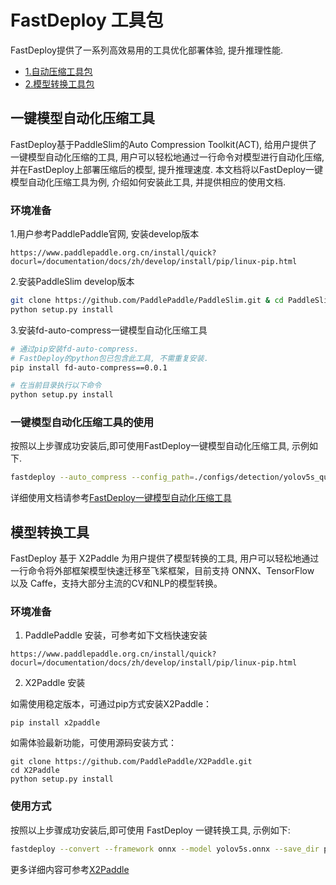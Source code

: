 # FastDeploy 工具包
FastDeploy提供了一系列高效易用的工具优化部署体验, 提升推理性能.

- [1.自动压缩工具包](#1)
- [2.模型转换工具包](#2)

<p id="1"></p>

## 一键模型自动化压缩工具

FastDeploy基于PaddleSlim的Auto Compression Toolkit(ACT), 给用户提供了一键模型自动化压缩的工具, 用户可以轻松地通过一行命令对模型进行自动化压缩, 并在FastDeploy上部署压缩后的模型, 提升推理速度. 本文档将以FastDeploy一键模型自动化压缩工具为例, 介绍如何安装此工具, 并提供相应的使用文档.

### 环境准备
1.用户参考PaddlePaddle官网, 安装develop版本
```
https://www.paddlepaddle.org.cn/install/quick?docurl=/documentation/docs/zh/develop/install/pip/linux-pip.html
```

2.安装PaddleSlim develop版本
```bash
git clone https://github.com/PaddlePaddle/PaddleSlim.git & cd PaddleSlim
python setup.py install
```

3.安装fd-auto-compress一键模型自动化压缩工具
```bash
# 通过pip安装fd-auto-compress.
# FastDeploy的python包已包含此工具, 不需重复安装.
pip install fd-auto-compress==0.0.1

# 在当前目录执行以下命令
python setup.py install
```

### 一键模型自动化压缩工具的使用
按照以上步骤成功安装后,即可使用FastDeploy一键模型自动化压缩工具, 示例如下.

```bash
fastdeploy --auto_compress --config_path=./configs/detection/yolov5s_quant.yaml --method='PTQ' --save_dir='./yolov5s_ptq_model/'
```
详细使用文档请参考[FastDeploy一键模型自动化压缩工具](./auto_compression/README.md)

<p id="2"></p>

## 模型转换工具

FastDeploy 基于 X2Paddle 为用户提供了模型转换的工具, 用户可以轻松地通过一行命令将外部框架模型快速迁移至飞桨框架，目前支持 ONNX、TensorFlow 以及 Caffe，支持大部分主流的CV和NLP的模型转换。

### 环境准备

1. PaddlePaddle 安装，可参考如下文档快速安装
```
https://www.paddlepaddle.org.cn/install/quick?docurl=/documentation/docs/zh/develop/install/pip/linux-pip.html
```

2. X2Paddle 安装

如需使用稳定版本，可通过pip方式安装X2Paddle：
```shell
pip install x2paddle
```

如需体验最新功能，可使用源码安装方式：
```shell
git clone https://github.com/PaddlePaddle/X2Paddle.git
cd X2Paddle
python setup.py install
```

### 使用方式

按照以上步骤成功安装后,即可使用 FastDeploy 一键转换工具, 示例如下:

```bash
fastdeploy --convert --framework onnx --model yolov5s.onnx --save_dir pd_model
```

更多详细内容可参考[X2Paddle](https://github.com/PaddlePaddle/X2Paddle)
